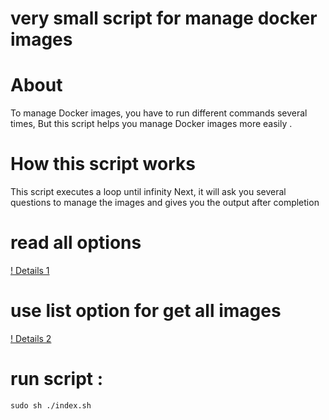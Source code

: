 # very small script for manage docker images 


# About 

To manage Docker images, you have to run different commands several times,
But this script helps you manage Docker images more easily .

# How this script works

This script executes a loop until infinity
Next, it will ask you several questions to manage the images
and gives you the output after completion


# read all options
[! Details 1](./files/details1.png)


# use list option for get all images 
[! Details 2](./files/details2.png)



# run script :

```
sudo sh ./index.sh 

```